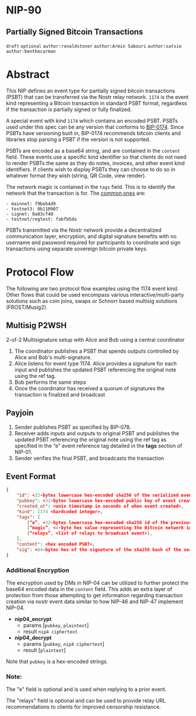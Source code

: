 NIP-90
======

Partially Signed Bitcoin Transactions
--------------------------------------------
`draft` `optional` `author:ronaldstoner` `author:Armin Sabouri` `author:satsie` `author:benthecarman`

# Abstract

This NIP defines an event type for partially signed bitcoin transactions (PSBT) that can be transferred via the Nostr relay network. `1174` is the event kind representing a Bitcoin transaction in standard PSBT format, regardless if the transaction is partially signed or fully finalized.

A special event with kind `1174` which contains an encoded PSBT. PSBTs used under this spec can be any version that conforms to [BIP-0174](https://github.com/bitcoin/bips/blob/master/bip-0174.mediawiki). Since PSBTs have versioning built in, BIP-0174 recommends bitcoin clients and libraries stop parsing a PSBT if the version is not supported.

PSBTs are encoded as a base64 string, and are contained in the `content` field. These events use a specific kind identifier so that clients do not need to render PSBTs the same as they do notes, invoices, and other event kind identifiers. If clients wish to display PSBTs they can choose to do so in whatever format they wish (string, QR Code, view render).

The network magic is contained in the `tags` field. This is to identify the network that the transaction is for. The [common ones](https://en.bitcoin.it/wiki/Protocol_documentation#Message_structure) are:
```
- mainnet: f9beb4d9
- testnet3: 0b110907
- signet: 0a03cf40
- testnet/regtest: fabfb5da
``` 

PSBTs transmitted via the Nostr network provide a decentralized communication layer, encryption, and digital signature benefits with no username and password required for participants to coordinate and sign transactions using separate sovereign bitcoin private keys.

# Protocol Flow
The following are two protocol flow examples using the 1174 event kind. Other flows that could be used encompass various interactive/multi-party solutions such as coin joins, swaps or Schnorr based multisig solutions (FROST/Musig2).

## Multisig P2WSH
2-of-2 Multisignature setup with Alice and Bob using a central coordinator

1.  The coordinator publishes a PSBT that spends outputs controlled by Alice and Bob's multi-signature.
2.  Alice listens for event type 1174. Alice provides a signature for each input and publishes the updated PSBT referencing the original note using the ref tag.
3.  Bob performs the same steps
4.  Once the coordinator has received a quorum of signatures the transaction is finalized and broadcast 

## Payjoin

1. Sender publishes PSBT as specified by BIP-078.
2. Receiver adds inputs and outputs to original PSBT and publishes the updated PSBT referencing the original note using the ref tag as specified in the “e” event reference tag detailed in the **tags** section of NIP-01.
3. Sender verifies the final PSBT, and broadcasts the transaction

## Event Format
```json
{
	"id": <32-bytes lowercase hex-encoded sha256 of the serialized event data>,
	"pubkey": <32-bytes lowercase hex-encoded public key of event creator>,
	"created_at": <unix timestamp in seconds of when event created>,
	"kind": 1174 <hardcoded integer>,
	"tags": [
		[“e”, <32-bytes lowercase hex-encoded sha256 id of the previous serialized event data> ], 
		[“magic”, <4-byte hex value representing the Bitcoin network identifier>],
		[“relays”, <list of relays to broadcast event>],
	],
	"content": <hex encoded PSBT>,
	"sig": <64-bytes hex of the signature of the sha256 hash of the serialized event data, which is the same as the "id" field>
}
```

### Additional Encryption
The encryption used by DMs in NIP-04 can be utilized to further protect the base64 encoded data in the `content` field. This adds an extra layer of protection from those attempting to get information regarding transaction creation via nostr event data similar to how NIP-46 and NIP-47 implement NIP-04. 

- **nip04_encrypt**
  - params [`pubkey`, `plaintext`]
  - result `nip4 ciphertext`
- **nip04_decrypt**
  - params [`pubkey`, `nip4 ciphertext`]
  - result [`plaintext`]

Note that `pubkey` is a hex-encoded strings.

### Note:
The "e" field is optional and is used when replying to a prior event.  
  
The "relays" field is optional and can be used to provide relay URL recommendations to clients for improved censorship resistance.
